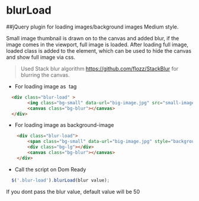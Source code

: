 # blurLoad
##jQuery plugin for loading images/background images Medium style.

Small image thumbnail is drawn on to the canvas and added blur, if the image comes in the viewport, full image is loaded. After loading full image, loaded class is added to the element, which can be used to hide the canvas and show full image via css.

> Used Stack blur algorithm https://github.com/flozz/StackBlur for blurring the canvas.

- For loading image as <img> tag
``` HTML
  <div class="blur-load" >
        <img class="bg-small" data-url="big-image.jpg" src="small-image.jpg">
        <canvas class="bg-blur"></canvas>
  </div>
```

- For loading image as background-image
``` HTML
    <div class="blur-load">
        <span class="bg-small" data-url="big-image.jpg" style="background-image: url('small-image.jpg')"></span>
        <div class="bg-lg"></div>
        <canvas class="bg-blur"></canvas>
    </div>
```

- Call the script on Dom Ready
```javascript
  $('.blur-load').blurLoad(blur value);
```
If you dont pass the blur value, default value will be 50
